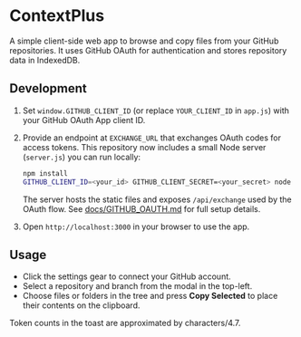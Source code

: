 # ContextPlus

A simple client-side web app to browse and copy files from your GitHub repositories. It uses GitHub OAuth for authentication and stores repository data in IndexedDB.

## Development

1. Set `window.GITHUB_CLIENT_ID` (or replace `YOUR_CLIENT_ID` in `app.js`) with
   your GitHub OAuth App client ID.
2. Provide an endpoint at `EXCHANGE_URL` that exchanges OAuth codes for access tokens.
   This repository now includes a small Node server (`server.js`) you can run locally:

   ```bash
   npm install
   GITHUB_CLIENT_ID=<your_id> GITHUB_CLIENT_SECRET=<your_secret> node server.js
   ```

   The server hosts the static files and exposes `/api/exchange` used by the OAuth
   flow. See [docs/GITHUB_OAUTH.md](docs/GITHUB_OAUTH.md) for full setup details.
3. Open `http://localhost:3000` in your browser to use the app.

## Usage

- Click the settings gear to connect your GitHub account.
- Select a repository and branch from the modal in the top-left.
- Choose files or folders in the tree and press **Copy Selected** to place their contents on the clipboard.

Token counts in the toast are approximated by characters/4.7.
